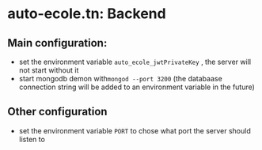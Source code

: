 # auto-ecole.tn: Backend
## Main configuration: 
- set the environment variable `auto_ecole_jwtPrivateKey` , the server will not start without it
- start mongodb demon with`mongod --port 3200` (the databaase connection string will be added to an environment variable in the future)

## Other configuration
- set the environment variable `PORT` to chose what port the server should listen to
